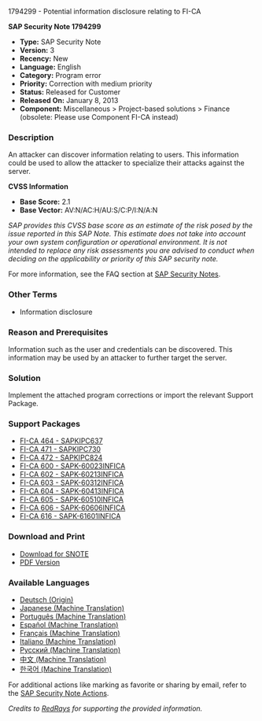 1794299 - Potential information disclosure relating to FI-CA

**SAP Security Note 1794299**

- **Type:** SAP Security Note
- **Version:** 3
- **Recency:** New
- **Language:** English
- **Category:** Program error
- **Priority:** Correction with medium priority
- **Status:** Released for Customer
- **Released On:** January 8, 2013
- **Component:** Miscellaneous > Project-based solutions > Finance (obsolete: Please use Component FI-CA instead)

### Description
An attacker can discover information relating to users. This information could be used to allow the attacker to specialize their attacks against the server.

**CVSS Information**
- **Base Score:** 2.1
- **Base Vector:** AV:N/AC:H/AU:S/C:P/I:N/A:N

*SAP provides this CVSS base score as an estimate of the risk posed by the issue reported in this SAP Note. This estimate does not take into account your own system configuration or operational environment. It is not intended to replace any risk assessments you are advised to conduct when deciding on the applicability or priority of this SAP security note.*

For more information, see the FAQ section at [SAP Security Notes](https://service.sap.com/securitynotes/).

### Other Terms
- Information disclosure

### Reason and Prerequisites
Information such as the user and credentials can be discovered. This information may be used by an attacker to further target the server.

### Solution
Implement the attached program corrections or import the relevant Support Package.

### Support Packages
- [FI-CA 464 - SAPKIPC637](https://me.sap.com/supportpackage/SAPKIPC637)
- [FI-CA 471 - SAPKIPC730](https://me.sap.com/supportpackage/SAPKIPC730)
- [FI-CA 472 - SAPKIPC824](https://me.sap.com/supportpackage/SAPKIPC824)
- [FI-CA 600 - SAPK-60023INFICA](https://me.sap.com/supportpackage/SAPK-60023INFICA)
- [FI-CA 602 - SAPK-60213INFICA](https://me.sap.com/supportpackage/SAPK-60213INFICA)
- [FI-CA 603 - SAPK-60312INFICA](https://me.sap.com/supportpackage/SAPK-60312INFICA)
- [FI-CA 604 - SAPK-60413INFICA](https://me.sap.com/supportpackage/SAPK-60413INFICA)
- [FI-CA 605 - SAPK-60510INFICA](https://me.sap.com/supportpackage/SAPK-60510INFICA)
- [FI-CA 606 - SAPK-60606INFICA](https://me.sap.com/supportpackage/SAPK-60606INFICA)
- [FI-CA 616 - SAPK-61601INFICA](https://me.sap.com/supportpackage/SAPK-61601INFICA)

### Download and Print
- [Download for SNOTE](https://notesdownloads.sap.com/note/0040000010602062017)
- [PDF Version](https://me.sap.com/sap/support/sfm/notes/print/0001794299?language=en-US&token=5B9B9011203D59761E81379E0003999F)

### Available Languages
- [Deutsch (Origin)](https://me.sap.com/notes/0001794299/D)
- [Japanese (Machine Translation)](https://me.sap.com/notes/0001794299/J)
- [Português (Machine Translation)](https://me.sap.com/notes/0001794299/P)
- [Español (Machine Translation)](https://me.sap.com/notes/0001794299/S)
- [Français (Machine Translation)](https://me.sap.com/notes/0001794299/F)
- [Italiano (Machine Translation)](https://me.sap.com/notes/0001794299/I)
- [Русский (Machine Translation)](https://me.sap.com/notes/0001794299/R)
- [中文 (Machine Translation)](https://me.sap.com/notes/0001794299/1)
- [한국어 (Machine Translation)](https://me.sap.com/notes/0001794299/3)

For additional actions like marking as favorite or sharing by email, refer to the [SAP Security Note Actions](https://me.sap.com/notes/0001794299/).

*Credits to [RedRays](https://redrays.io) for supporting the provided information.*